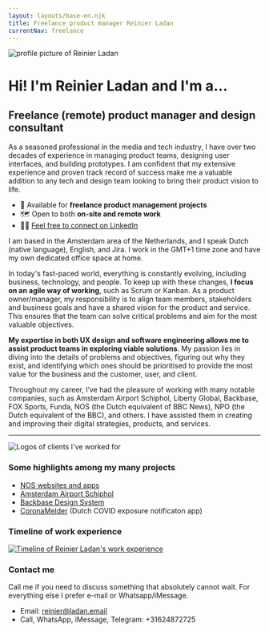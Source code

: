 ```yaml
---
layout: layouts/base-en.njk
title: Freelance product manager Reinier Ladan
currentNav: freelance
---
```


<div class="img-content-rounded">
<img
 src="/images/reinier-profile-2019.jpg"
 alt="profile picture of Reinier Ladan"
 />
 </div>
 <h1 class="homepage-headline text-center">Hi! I'm Reinier Ladan and I'm a…</h1>

## Freelance (remote) product manager and design consultant

As a seasoned professional in the media and tech industry, I have over two decades of experience in managing product teams, designing user interfaces, and building prototypes. I am confident that my extensive experience and proven track record of success make me a valuable addition to any tech and design team looking to bring their product vision to life.

- 👋 Available for **freelance product management projects**
- 🗺️ Open to both **on-site and remote work**
- 🧑‍💻 [Feel free to connect on LinkedIn](https://www.linkedin.com/in/reinierladan)

I am based in the Amsterdam area of the Netherlands, and I speak Dutch (native language), English, and Jira. I work in the GMT+1 time zone and have my own dedicated office space at home.

In today's fast-paced world, everything is constantly evolving, including business, technology, and people. To keep up with these changes, **I focus on an agile way of working**, such as Scrum or Kanban. As a product owner/manager, my responsibility is to align team members, stakeholders and business goals and have a shared vision for the product and service. This ensures that the team can solve critical problems and aim for the most valuable objectives.

**My expertise in both UX design and software engineering allows me to assist product teams in exploring viable solutions**. My passion lies in diving into the details of problems and objectives, figuring out why they exist, and identifying which ones should be prioritised to provide the most value for the business and the customer, user, and client.

Throughout my career, I’ve had the pleasure of working with many notable companies, such as Amsterdam Airport Schiphol, Liberty Global, Backbase, FOX Sports, Funda, NOS (the Dutch equivalent of BBC News), NPO (the Dutch equivalent of the BBC), and others. I have assisted them in creating and improving their digital strategies, products, and services.

---

![Logos of clients I've worked for](/images/client-overview-2020.png)

### Some highlights among my many projects

- [NOS websites and apps](/en/freelance/projects/nos)
- [Amsterdam Airport Schiphol](/en/freelance/projects/schiphol)
- [Backbase Design System](/en/freelance/projects/backbase)
- [CoronaMelder](/en/freelance/projects/coronamelder) (Dutch COVID exposure notificaton app)

### Timeline of work experience

<div class="break-out py-10 lg:px-8">
 <a href="/images/Werk-ervaring-timeline-2022.png"><img src="/images/Werk-ervaring-timeline-2022-1980x537.png" alt="Timeline of Reinier Ladan's work experience"></a>
</div>

### Contact me

Call me if you need to discuss something that absolutely cannot wait. For everything else I prefer e-mail or Whatsapp/iMessage.

- Email: reinier@ladan.email
- Call, WhatsApp, iMessage, Telegram: +31624872725

